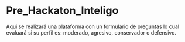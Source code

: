 # Pre_Hackaton_Inteligo
Aqui se realizará una plataforma con un formulario de preguntas lo cual evaluará si su perfil es: moderado, agresivo,  conservador o defensivo.
